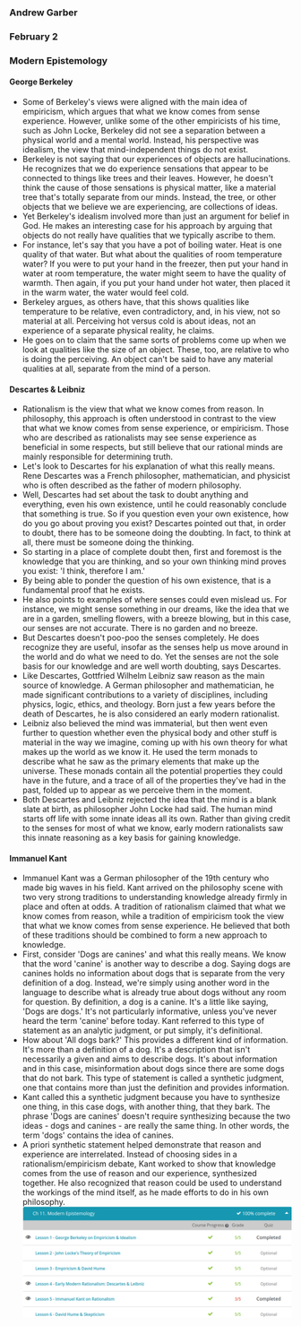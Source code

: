 ### Andrew Garber
### February 2
### Modern Epistemology

#### George Berkeley
 - Some of Berkeley's views were aligned with the main idea of empiricism, which argues that what we know comes from sense experience. However, unlike some of the other empiricists of his time, such as John Locke, Berkeley did not see a separation between a physical world and a mental world. Instead, his perspective was idealism, the view that mind-independent things do not exist.
 - Berkeley is not saying that our experiences of objects are hallucinations. He recognizes that we do experience sensations that appear to be connected to things like trees and their leaves. However, he doesn't think the cause of those sensations is physical matter, like a material tree that's totally separate from our minds. Instead, the tree, or other objects that we believe we are experiencing, are collections of ideas. 
 - Yet Berkeley's idealism involved more than just an argument for belief in God. He makes an interesting case for his approach by arguing that objects do not really have qualities that we typically ascribe to them.
 - For instance, let's say that you have a pot of boiling water. Heat is one quality of that water. But what about the qualities of room temperature water? If you were to put your hand in the freezer, then put your hand in water at room temperature, the water might seem to have the quality of warmth. Then again, if you put your hand under hot water, then placed it in the warm water, the water would feel cold.
 - Berkeley argues, as others have, that this shows qualities like temperature to be relative, even contradictory, and, in his view, not so material at all. Perceiving hot versus cold is about ideas, not an experience of a separate physical reality, he claims.
 - He goes on to claim that the same sorts of problems come up when we look at qualities like the size of an object. These, too, are relative to who is doing the perceiving. An object can't be said to have any material qualities at all, separate from the mind of a person.

#### Descartes & Leibniz 
 - Rationalism is the view that what we know comes from reason. In philosophy, this approach is often understood in contrast to the view that what we know comes from sense experience, or empiricism. Those who are described as rationalists may see sense experience as beneficial in some respects, but still believe that our rational minds are mainly responsible for determining truth.
 - Let's look to Descartes for his explanation of what this really means. Rene Descartes was a French philosopher, mathematician, and physicist who is often described as the father of modern philosophy.
 - Well, Descartes had set about the task to doubt anything and everything, even his own existence, until he could reasonably conclude that something is true. So if you question even your own existence, how do you go about proving you exist? Descartes pointed out that, in order to doubt, there has to be someone doing the doubting. In fact, to think at all, there must be someone doing the thinking.
 - So starting in a place of complete doubt then, first and foremost is the knowledge that you are thinking, and so your own thinking mind proves you exist: 'I think, therefore I am.' 
 - By being able to ponder the question of his own existence, that is a fundamental proof that he exists. 
 - He also points to examples of where senses could even mislead us. For instance, we might sense something in our dreams, like the idea that we are in a garden, smelling flowers, with a breeze blowing, but in this case, our senses are not accurate. There is no garden and no breeze.
 - But Descartes doesn't poo-poo the senses completely. He does recognize they are useful, insofar as the senses help us move around in the world and do what we need to do. Yet the senses are not the sole basis for our knowledge and are well worth doubting, says Descartes.
 - Like Descartes, Gottfried Wilhelm Leibniz saw reason as the main source of knowledge. A German philosopher and mathematician, he made significant contributions to a variety of disciplines, including physics, logic, ethics, and theology. Born just a few years before the death of Descartes, he is also considered an early modern rationalist.
 - Leibniz also believed the mind was immaterial, but then went even further to question whether even the physical body and other stuff is material in the way we imagine, coming up with his own theory for what makes up the world as we know it. He used the term monads to describe what he saw as the primary elements that make up the universe. These monads contain all the potential properties they could have in the future, and a trace of all of the properties they've had in the past, folded up to appear as we perceive them in the moment.
 - Both Descartes and Leibniz rejected the idea that the mind is a blank slate at birth, as philosopher John Locke had said. The human mind starts off life with some innate ideas all its own. Rather than giving credit to the senses for most of what we know, early modern rationalists saw this innate reasoning as a key basis for gaining knowledge.

#### Immanuel Kant
 - Immanuel Kant was a German philosopher of the 19th century who made big waves in his field. Kant arrived on the philosophy scene with two very strong traditions to understanding knowledge already firmly in place and often at odds. A tradition of rationalism claimed that what we know comes from reason, while a tradition of empiricism took the view that what we know comes from sense experience. He believed that both of these traditions should be combined to form a new approach to knowledge.
 - First, consider 'Dogs are canines' and what this really means. We know that the word 'canine' is another way to describe a dog. Saying dogs are canines holds no information about dogs that is separate from the very definition of a dog. Instead, we're simply using another word in the language to describe what is already true about dogs without any room for question. By definition, a dog is a canine. It's a little like saying, 'Dogs are dogs.' It's not particularly informative, unless you've never heard the term 'canine' before today. Kant referred to this type of statement as an analytic judgment, or put simply, it's definitional.
 - How about 'All dogs bark?' This provides a different kind of information. It's more than a definition of a dog. It's a description that isn't necessarily a given and aims to describe dogs. It's about information and in this case, misinformation about dogs since there are some dogs that do not bark. This type of statement is called a synthetic judgment, one that contains more than just the definition and provides information.
 - Kant called this a synthetic judgment because you have to synthesize one thing, in this case dogs, with another thing, that they bark. The phrase 'Dogs are canines' doesn't require synthesizing because the two ideas - dogs and canines - are really the same thing. In other words, the term 'dogs' contains the idea of canines.
 - A priori synthetic statement helped demonstrate that reason and experience are interrelated. Instead of choosing sides in a rationalism/empiricism debate, Kant worked to show that knowledge comes from the use of reason and our experience, synthesized together. He also recognized that reason could be used to understand the workings of the mind itself, as he made efforts to do in his own philosophy.
![Alt text](Media/modern_epistemology.png)